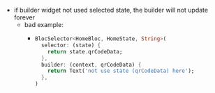 - if builder widget not used selected state, the builder will not update forever
	- bad example:
		- ```dart
		  BlocSelector<HomeBloc, HomeState, String>(
		    selector: (state) {
		      return state.qrCodeData;
		    },
		    builder: (context, qrCodeData) {
		      return Text('not use state (qrCodeData) here');
		    },
		  )
		  ```